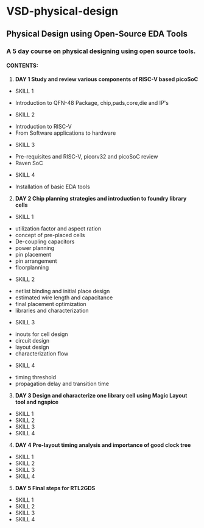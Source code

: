 # VSD-physical-design
## Physical Design using Open-Source EDA Tools
### A 5 day course on physical designing using open source tools.
#### CONTENTS:
1. **DAY 1 Study and review various components of RISC-V based picoSoC**
  * SKILL 1
   + Introduction to QFN-48 Package, chip,pads,core,die and IP's
  * SKILL 2
   + Introduction to RISC-V
   + From Software applications to hardware
  * SKILL 3
   + Pre-requisites and RISC-V, picorv32 and picoSoC review
   + Raven SoC 
  * SKILL 4
   + Installation of basic EDA tools
2. **DAY 2 Chip planning strategies and introduction to foundry library cells**
  * SKILL 1
   + utilization factor and aspect ration
   + concept of pre-placed cells
   + De-coupling capacitors
   + power planning
   + pin placement
   + pin arrangement
   + floorplanning
  * SKILL 2
   + netlist binding and initial place design
   + estimated wire length and capacitance
   + final placement optimization
   + libraries and characterization
  * SKILL 3
   + inouts for cell design
   + circuit design
   + layout design
   + characterization flow
  * SKILL 4
   + timing threshold
   + propagation delay and transition time

3. **DAY 3 Design and characterize one library cell using Magic Layout tool and ngspice**
  * SKILL 1
  * SKILL 2
  * SKILL 3
  * SKILL 4

4. **DAY 4  Pre-layout timing analysis and importance of good clock tree**
  * SKILL 1
  * SKILL 2
  * SKILL 3
  * SKILL 4

5. **DAY 5 Final steps for RTL2GDS**
  * SKILL 1
  * SKILL 2
  * SKILL 3
  * SKILL 4


